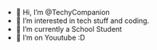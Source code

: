 - 👋 Hi, I’m @TechyCompanion
- 👀 I’m interested in tech stuff and coding.
- 🌱 I’m currently a School Student
- 💞️ I’m on Youutube :D
